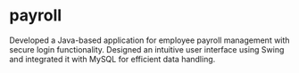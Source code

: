 # payroll
Developed a Java-based application for employee payroll management with secure login functionality. Designed an intuitive user interface using Swing and integrated it with MySQL for efficient data handling.
